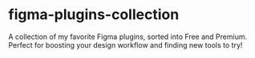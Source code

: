 # figma-plugins-collection
A collection of my favorite Figma plugins, sorted into Free and Premium. Perfect for boosting your design workflow and finding new tools to try!
